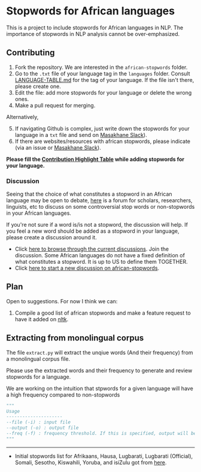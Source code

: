 # Stopwords for African languages

This is a project to include stopwords for African languages in NLP. The importance of stopwords in NLP analysis cannot be over-emphasized.

## Contributing
1. Fork the repository. We are interested in the `african-stopwords` folder. 
2. Go to the  `.txt` file of your language tag in the `languages` folder. Consult [LANGUAGE-TABLE.md](LANGUAGE-TABLE.md) for the tag of your language. If the file isn't there, please create one. 
3. Edit the file: add more stopwords for your language or delete the wrong ones.
4. Make a pull request for merging.

Alternatively,

5. If navigating Github is complex, just write down the stopwords for your language in a `txt` file and send on [Masakhane Slack](https://www.google.com/url?q=https%3A%2F%2Fjoin.slack.com%2Ft%2Fmasakhane-nlp%2Fshared_invite%2FenQtODM3ODA3ODE0ODIwLTAyYzg3M2E3Nzg4Y2I3NzgxNDg4MmNlZDE4OTBjMzBjMjg4NTcxMWZlYTg3ZDljMTU4M2FjOTk3MDVjOWM2NGM&sa=D&sntz=1&usg=AFQjCNGNjFNyyutwL-wQso1gYPGCSXGevg)).
6. If there are websites/resources with african stopwords, please indicate (via an issue or [Masakhane Slack](https://www.google.com/url?q=https%3A%2F%2Fjoin.slack.com%2Ft%2Fmasakhane-nlp%2Fshared_invite%2FenQtODM3ODA3ODE0ODIwLTAyYzg3M2E3Nzg4Y2I3NzgxNDg4MmNlZDE4OTBjMzBjMjg4NTcxMWZlYTg3ZDljMTU4M2FjOTk3MDVjOWM2NGM&sa=D&sntz=1&usg=AFQjCNGNjFNyyutwL-wQso1gYPGCSXGevg)).


__Please fill the [Contribution Highlight Table](https://github.com/masakhane-io/masakhane-preprocessing/tree/main/african-stopwords/languages#contribution-highlight) while adding stopwords for your language.__  


### Discussion

Seeing that the choice of what constitutes a stopword in an African language may be open to debate, [here](https://github.com/masakhane-io/masakhane-preprocessing/discussions/categories/african-stopwords) is a forum for scholars, researchers, linguists, etc to discuss on some controversial stop words or non-stopwords in your African languages.

If you're not sure if a word is/is not a stopword, the discussion will help.
If you feel a new word should be added as a stopword in your language, please create a discussion around it.

- Click [here to browse through the current discussions](https://github.com/masakhane-io/masakhane-preprocessing/discussions/categories/african-stopwords). Join the discussion. Some African languages do not have a fixed definition of what constitutes a stopword. It is up to US to define them TOGETHER.
- Click [here to start a new discussion on african-stopwords](https://github.com/masakhane-io/masakhane-preprocessing/discussions/new?category=african-stopwords).

## Plan
Open to suggestions. For now I think we can:

1. Compile a good list of african stopwords and make a feature request to have it added on [nltk](https://github.com/nltk/nltk/blob/develop/CONTRIBUTING.md).

## Extracting from monolingual corpus
The file `extract.py` will extract the unqiue words (And their frequency) from a monolingual corpus file. 

Please use the extracted words and their frequency to generate and review stopwords for a language.

We are working on the intuition that stpwords for a given language will have a high frequency compared to non-stopwords

```python
"""
Usage
---------------------  
--file (-i) : input file
--output (-o) : output file 
--freq (-f) : frequency threshold. If this is specified, output will be only the words with frequency greater than or equal to the threshold
"""
```  
___

- Initial stopwords list for Afrikaans, Hausa, Lugbarati, Lugbarati (Official), Somali, Sesotho, Kiswahili, Yoruba, and isiZulu got from [here](https://www.kaggle.com/rtatman/stopword-lists-for-african-languages). 
